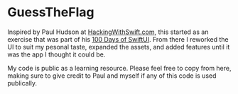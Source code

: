 # GuessTheFlag

Inspired by Paul Hudson at [HackingWithSwift.com](https://www.hackingwithswift.com), this started as an exercise that was part of his [100 Days of SwiftUI](https://www.hackingwithswift.com/100/swiftui).  From there I reworked the UI to suit my pesonal taste, expanded the assets, and added features until it was the app I thought it could be.

My code is public as a learning resource.  Please feel free to copy from here, making sure to give credit to Paul and myself if any of this code is used publically.
